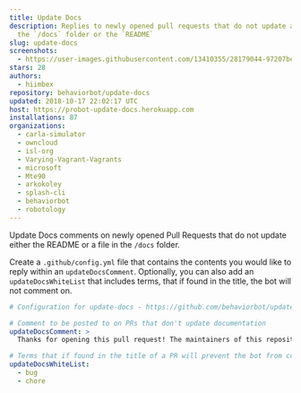 ```yaml
---
title: Update Docs
description: Replies to newly opened pull requests that do not update a file in
  the `/docs` folder or the `README`
slug: update-docs
screenshots:
  - https://user-images.githubusercontent.com/13410355/28179044-97207bee-67b5-11e7-80d0-0c8ede4a325f.png
stars: 28
authors:
  - hiimbex
repository: behaviorbot/update-docs
updated: 2018-10-17 22:02:17 UTC
host: https://probot-update-docs.herokuapp.com
installations: 87
organizations:
  - carla-simulator
  - owncloud
  - isl-org
  - Varying-Vagrant-Vagrants
  - microsoft
  - Mte90
  - arkokoley
  - splash-cli
  - behaviorbot
  - robotology
---
```



Update Docs comments on newly opened Pull Requests that do not update either the README or a file in the `/docs` folder.

Create a `.github/config.yml` file that contains the contents you would like to reply within an `updateDocsComment`. Optionally, you can also add an `updateDocsWhiteList` that includes terms, that if found in the title, the bot will not comment on.

```yml
# Configuration for update-docs - https://github.com/behaviorbot/update-docs

# Comment to be posted to on PRs that don't update documentation
updateDocsComment: >
  Thanks for opening this pull request! The maintainers of this repository would appreciate it if you would update some of our documentation based on your changes.

# Terms that if found in the title of a PR will prevent the bot from commenting on it
updateDocsWhiteList:
  - bug
  - chore
```
